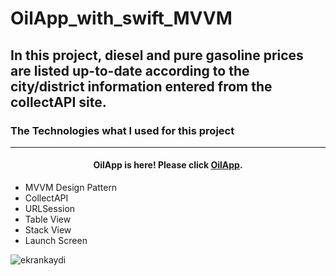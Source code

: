 # OilApp_with_swift_MVVM

## In this project, diesel and pure gasoline prices are listed up-to-date according to the city/district information entered from the collectAPI site.

### The Technologies what I used for this project


<hr>
<h4 align="center">OilApp is here! Please click <a href="https://github.com/hakanakkuss/OilApp_with_swift_MVVM" target="_blank">OilApp</a>.</h4>

* MVVM Design Pattern
* CollectAPI
* URLSession
* Table View
* Stack View
* Launch Screen

![ekrankaydi](https://user-images.githubusercontent.com/76572659/212473999-36e393dd-2e7f-4b16-a192-e2b6b79b7181.gif)
